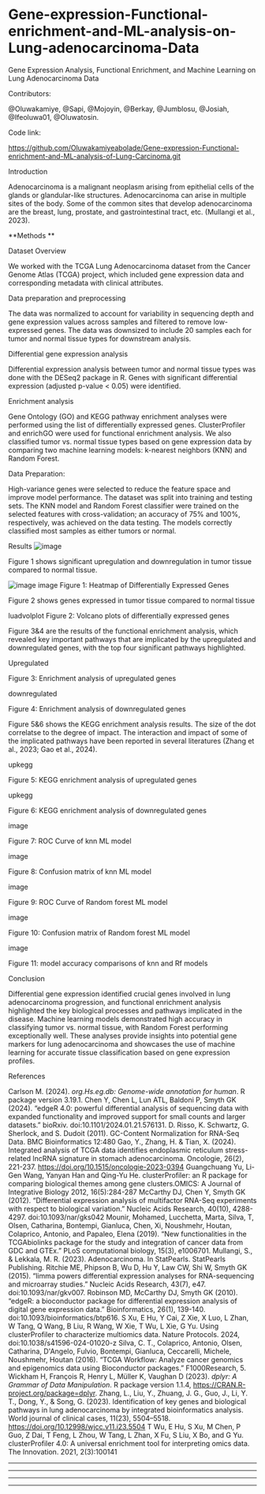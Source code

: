 # Gene-expression-Functional-enrichment-and-ML-analysis-on-Lung-adenocarcinoma-Data
Gene Expression Analysis, Functional Enrichment, and Machine Learning on Lung Adenocarcinoma Data

Contributors:

@Oluwakamiye, @Sapi, @Mojoyin, @Berkay, @Jumblosu, @Josiah, @Ifeoluwa01, @Oluwatosin.

Code link:

https://github.com/Oluwakamiyeabolade/Gene-expression-Functional-enrichment-and-ML-analysis-of-Lung-Carcinoma.git

Introduction

Adenocarcinoma is a malignant neoplasm arising from epithelial cells of the glands or glandular-like structures. Adenocarcinoma can arise in multiple sites of the body. Some of the common sites that develop adenocarcinoma are the breast, lung, prostate, and gastrointestinal tract, etc. (Mullangi et al., 2023).

**Methods **

Dataset Overview

We worked with the TCGA Lung Adenocarcinoma dataset from the Cancer Genome Atlas (TCGA) project, which included gene expression data and corresponding metadata with clinical attributes.

Data preparation and preprocessing

The data was normalized to account for variability in sequencing depth and gene expression values across samples and filtered to remove low-expressed genes. The data was downsized to include 20 samples each for tumor and normal tissue types for downstream analysis.

Differential gene expression analysis

Differential expression analysis between tumor and normal tissue types was done with the DESeq2 package in R. Genes with significant differential expression (adjusted p-value < 0.05) were identified. 

Enrichment analysis

Gene Ontology (GO) and KEGG pathway enrichment analyses were performed using the list of differentially expressed genes. ClusterProfiler and enrichGO were used for functional enrichment analysis. We also classified tumor vs. normal tissue types based on gene expression data by comparing two machine learning models: k-nearest neighbors (KNN) and Random Forest.

Data Preparation:

High-variance genes were selected to reduce the feature space and improve model performance. The dataset was split into training and testing sets. The KNN model and Random Forest classifier were trained on the selected features with cross-validation; an accuracy of 75% and 100%, respectively, was achieved on the data testing. The models correctly classified most samples as either tumors or normal.

Results
![image](https://github.com/user-attachments/assets/6d9537f2-469e-4285-9a96-d5727a71c21a)

Figure 1 shows significant upregulation and downregulation in tumor tissue compared to normal tissue.

![image](https://github.com/user-attachments/assets/0501b96e-c018-466e-84e6-ff01175b2a87)
image Figure 1: Heatmap of Differentially Expressed Genes

Figure 2 shows genes expressed in tumor tissue compared to normal tissue  

luadvolplot Figure 2: Volcano plots of differentially expressed genes

Figure 3&4 are the results of the functional enrichment analysis, which revealed key important pathways that are implicated by the upregulated and downregulated genes, with the top four significant pathways highlighted.

Upregulated

Figure 3: Enrichment analysis of upregulated genes

downregulated

Figure 4: Enrichment analysis of downregulated genes

Figure 5&6 shows the KEGG enrichment analysis results. The size of the dot correlatse to the degree of impact. The interaction and impact of some of the implicated pathways have been reported in several literatures (Zhang et al., 2023; Gao et al., 2024).

upkegg

Figure 5: KEGG enrichment analysis of upregulated genes

upkegg

Figure 6: KEGG enrichment analysis of downregulated genes

image

Figure 7: ROC Curve of knn ML model

image

Figure 8: Confusion matrix of knn ML model

image

Figure 9: ROC Curve of Random forest ML model

image

Figure 10: Confusion matrix of Random forest ML model

image

Figure 11: model accuracy comparisons of knn and Rf models

Conclusion

Differential gene expression identified crucial genes involved in lung adenocarcinoma progression, and functional enrichment analysis highlighted the key biological processes and pathways implicated in the disease. Machine learning models demonstrated high accuracy in classifying tumor vs. normal tissue, with Random Forest performing exceptionally well. These analyses provide insights into potential gene markers for lung adenocarcinoma and showcases the use of machine learning for accurate tissue classification based on gene expression profiles.

References

Carlson M. (2024). _org.Hs.eg.db: Genome-wide annotation for human_. R package version 3.19.1.
Chen Y, Chen L, Lun ATL, Baldoni P, Smyth GK (2024). “edgeR 4.0: powerful differential analysis of sequencing data with expanded functionality and improved support for small counts and larger datasets.” bioRxiv. doi:10.1101/2024.01.21.576131.
D. Risso, K. Schwartz, G. Sherlock, and S. Dudoit (2011). GC-Content Normalization for RNA-Seq Data. BMC Bioinformatics 12:480
Gao, Y., Zhang, H. & Tian, X. (2024). Integrated analysis of TCGA data identifies endoplasmic reticulum stress-related lncRNA signature in stomach adenocarcinoma. Oncologie, 26(2), 221-237. https://doi.org/10.1515/oncologie-2023-0394
Guangchuang Yu, Li-Gen Wang, Yanyan Han and Qing-Yu He. clusterProfiler: an R package for comparing biological themes among gene clusters.OMICS: A Journal of Integrative Biology 2012, 16(5):284-287
McCarthy DJ, Chen Y, Smyth GK (2012). “Differential expression analysis of multifactor RNA-Seq experiments with respect to biological variation.” Nucleic Acids Research, 40(10), 4288-4297. doi:10.1093/nar/gks042
Mounir, Mohamed, Lucchetta, Marta, Silva,   T, Olsen, Catharina, Bontempi, Gianluca, Chen, Xi, Noushmehr, Houtan, Colaprico, Antonio, and Papaleo, Elena (2019). “New functionalities in the TCGAbiolinks package for the study and integration of cancer data from GDC and GTEx.” PLoS computational biology, 15(3), e1006701.
Mullangi, S., & Lekkala, M. R. (2023). Adenocarcinoma. In StatPearls. StatPearls Publishing.
Ritchie ME, Phipson B, Wu D, Hu Y, Law CW, Shi W, Smyth GK (2015). “limma powers differential expression analyses for RNA-sequencing and microarray studies.” Nucleic Acids Research, 43(7), e47. doi:10.1093/nar/gkv007. 
Robinson MD, McCarthy DJ, Smyth GK (2010). “edgeR: a bioconductor package for differential expression analysis of digital gene expression data.” Bioinformatics, 26(1), 139-140. doi:10.1093/bioinformatics/btp616.
S Xu, E Hu, Y Cai, Z Xie, X Luo, L Zhan, W Tang, Q Wang, B Liu, R Wang, W Xie, T Wu, L Xie, G Yu. Using clusterProfiler to characterize multiomics data. Nature Protocols. 2024, doi:10.1038/s41596-024-01020-z
Silva, C. T., Colaprico, Antonio, Olsen, Catharina, D'Angelo, Fulvio, Bontempi, Gianluca, Ceccarelli, Michele, Noushmehr, Houtan (2016). “TCGA Workflow: Analyze cancer genomics and epigenomics data using Bioconductor packages.” F1000Research, 5.
Wickham H, François R, Henry L, Müller K, Vaughan D (2023). _dplyr: A Grammar of Data Manipulation_. R package version 1.1.4, <https://CRAN.R-project.org/package=dplyr>.
Zhang, L., Liu, Y., Zhuang, J. G., Guo, J., Li, Y. T., Dong, Y., & Song, G. (2023). Identification of key genes and biological pathways in lung adenocarcinoma by integrated bioinformatics analysis. World journal of clinical cases, 11(23), 5504–5518. https://doi.org/10.12998/wjcc.v11.i23.5504
T Wu, E Hu, S Xu, M Chen, P Guo, Z Dai, T Feng, L Zhou, W Tang, L Zhan, X Fu, S Liu, X Bo, and G Yu. clusterProfiler 4.0: A universal enrichment tool for interpreting omics data. The Innovation. 2021, 2(3):100141
** **

** **

** **

** **
